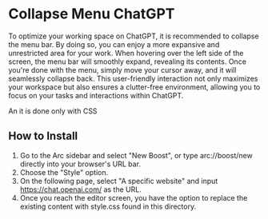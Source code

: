 # Collapse Menu ChatGPT

To optimize your working space on ChatGPT, it is recommended to collapse the menu bar. By doing so, you can enjoy a more expansive and unrestricted area for your work. When hovering over the left side of the screen, the menu bar will smoothly expand, revealing its contents. Once you're done with the menu, simply move your cursor away, and it will seamlessly collapse back. This user-friendly interaction not only maximizes your workspace but also ensures a clutter-free environment, allowing you to focus on your tasks and interactions within ChatGPT.

An it is done only with CSS

## How to Install

1. Go to the Arc sidebar and select "New Boost", or type arc://boost/new directly into your browser's URL bar.
2. Choose the "Style" option.
3. On the following page, select "A specific website" and input https://chat.openai.com/ as the URL.
4. Once you reach the editor screen, you have the option to replace the existing content with style.css found in this directory.
